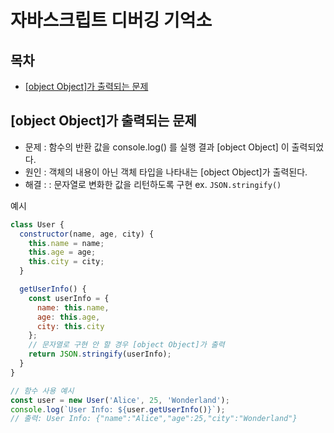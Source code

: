 # 자바스크립트 디버깅 기억소

## 목차

- [[object Object]가 출력되는 문제](#[object-object]가-출력되는-문제)

## [object Object]가 출력되는 문제

- 문제 : 함수의 반환 값을 console.log() 를 실행 결과 [object Object] 이 출력되었다. 
- 원인 : 객체의 내용이 아닌 객체 타입을 나타내는 [object Object]가 출력된다.
- 해결 : : 문자열로 변화한 값을 리턴하도록 구현 ex. `JSON.stringify()`

예시

```js
class User {
  constructor(name, age, city) {
    this.name = name;
    this.age = age;
    this.city = city;
  }

  getUserInfo() {
    const userInfo = {
      name: this.name,
      age: this.age,
      city: this.city
    };
    // 문자열로 구현 안 할 경우 [object Object]가 출력
    return JSON.stringify(userInfo);
  }
}

// 함수 사용 예시
const user = new User('Alice', 25, 'Wonderland');
console.log(`User Info: ${user.getUserInfo()}`);
// 출력: User Info: {"name":"Alice","age":25,"city":"Wonderland"}
```